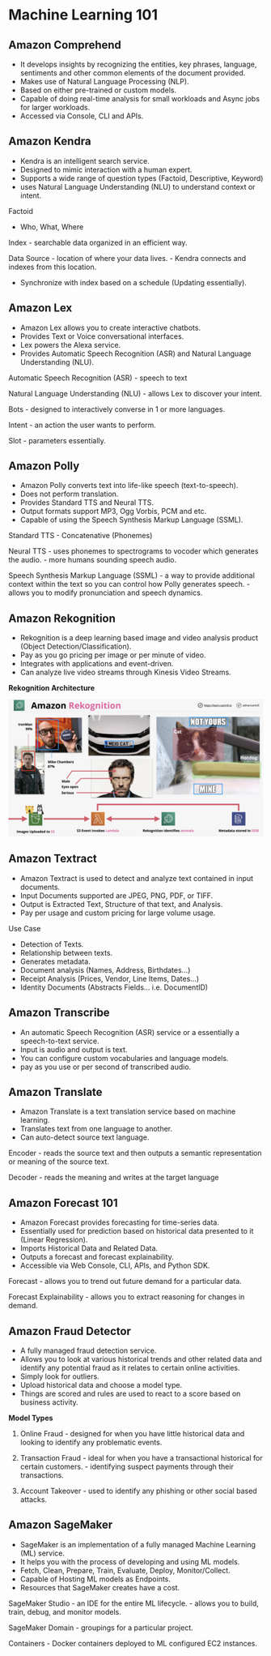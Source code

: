 # Machine Learning 101

## Amazon Comprehend

* It develops insights by recognizing the entities, key phrases, language, sentiments and other common elements of the document provided.
* Makes use of Natural Language Processing (NLP).
* Based on either pre-trained or custom models.
* Capable of doing real-time analysis for small workloads and Async jobs for larger workloads.
* Accessed via Console, CLI and APIs.

## Amazon Kendra

* Kendra is an intelligent search service.
* Designed to mimic interaction with a human expert.
* Supports a wide range of question types (Factoid, Descriptive, Keyword)
* uses Natural Language Understanding (NLU) to understand context or intent.

Factoid
- Who, What, Where

Index
	\- searchable data organized in an efficient way.

Data Source
	\- location of where your data lives.
	\- Kendra connects and indexes from this location.

* Synchronize with index based on a schedule (Updating essentially).

## Amazon Lex

* Amazon Lex allows you to create interactive chatbots.
* Provides Text or Voice conversational interfaces.
* Lex powers the Alexa service.
* Provides Automatic Speech Recognition (ASR) and Natural Language Understanding (NLU).

Automatic Speech Recognition (ASR)
	\- speech to text

Natural Language Understanding (NLU)
	\- allows Lex to discover your intent.

Bots
	\- designed to interactively converse in 1 or more languages.

Intent
	\- an action the user wants to perform.

Slot
	\- parameters essentially.

## Amazon Polly

* Amazon Polly converts text into life-like speech (text-to-speech).
* Does not perform translation.
* Provides Standard TTS and Neural TTS.
* Output formats support MP3, Ogg Vorbis, PCM and etc.
* Capable of using the Speech Synthesis Markup Language (SSML).

Standard TTS
	\- Concatenative (Phonemes)

Neural TTS
	\- uses phonemes to spectrograms to vocoder which generates the audio.
	\- more humans sounding speech audio.

Speech Synthesis Markup Language (SSML)
	\- a way to provide additional context within the text so you can control how Polly generates speech.
	\- allows you to modify pronunciation and speech dynamics.

## Amazon Rekognition

* Rekognition is a deep learning based image and video analysis product (Object Detection/Classification).
* Pay as you go pricing per image or per minute of video.
* Integrates with applications and event-driven.
* Can analyze live video streams through Kinesis Video Streams.

**Rekognition Architecture**

![Machine Learning 101-08-09-2024](images/Machine%20Learning%20101-08-09-2024.png)

## Amazon Textract

* Amazon Textract is used to detect and analyze text contained in input documents.
* Input Documents supported are JPEG, PNG, PDF, or TIFF.
* Output is Extracted Text, Structure of that text, and Analysis.
* Pay per usage and custom pricing for large volume usage.

Use Case

* Detection of Texts.
* Relationship between texts.
* Generates metadata.
* Document analysis (Names, Address, Birthdates…)
* Receipt Analysis (Prices, Vendor, Line Items, Dates…)
* Identity Documents (Abstracts Fields… i.e. DocumentID)

## Amazon Transcribe

* An automatic Speech Recognition (ASR) service or a essentially a speech-to-text service.
* Input is audio and output is text.
* You can configure custom vocabularies and language models.
* pay as you use or per second of transcribed audio.

## Amazon Translate

* Amazon Translate is a text translation service based on machine learning.
* Translates text from one language to another.
* Can auto-detect source text language.

Encoder
	\- reads the source text and then outputs a semantic representation or meaning of the source text.

Decoder
	\- reads the meaning and writes at the target language

## Amazon Forecast 101

* Amazon Forecast provides forecasting for time-series data.
* Essentially used for prediction based on historical data presented to it (Linear Regression).
* Imports Historical Data and Related Data.
* Outputs a forecast and forecast explainability.
* Accessible via Web Console, CLI, APIs, and Python SDK.

Forecast
	\- allows you to trend out future demand for a particular data.

Forecast Explainability
	\- allows you to extract reasoning for changes in demand.

## Amazon Fraud Detector

* A fully managed fraud detection service.
* Allows you to look at various historical trends and other related data and identify any potential fraud as it relates to certain online activities.
* Simply look for outliers.
* Upload historical data and choose a model type.
* Things are scored and rules are used to react to a score based on business activity.

**Model Types**

1. Online Fraud
	\- designed for when you have little historical data and looking to identify any problematic events.

2. Transaction Fraud
	\- ideal for when you have a transactional historical for certain customers.
	\- identifying suspect payments through their transactions.

3. Account Takeover
	\- used to identify any phishing or other social based attacks.

## Amazon SageMaker

* SageMaker is an implementation of a fully managed Machine Learning (ML) service.
* It helps you with the process of developing and using ML models.
* Fetch, Clean, Prepare, Train, Evaluate, Deploy, Monitor/Collect.
* Capable of Hosting ML models as Endpoints.
* Resources that SageMaker creates have a cost.

SageMaker Studio
	\- an IDE for the entire ML lifecycle.
	\- allows you to build, train, debug, and monitor models.

SageMaker Domain
	\- groupings for a particular project.

Containers
	\- Docker containers deployed to ML configured EC2 instances.

